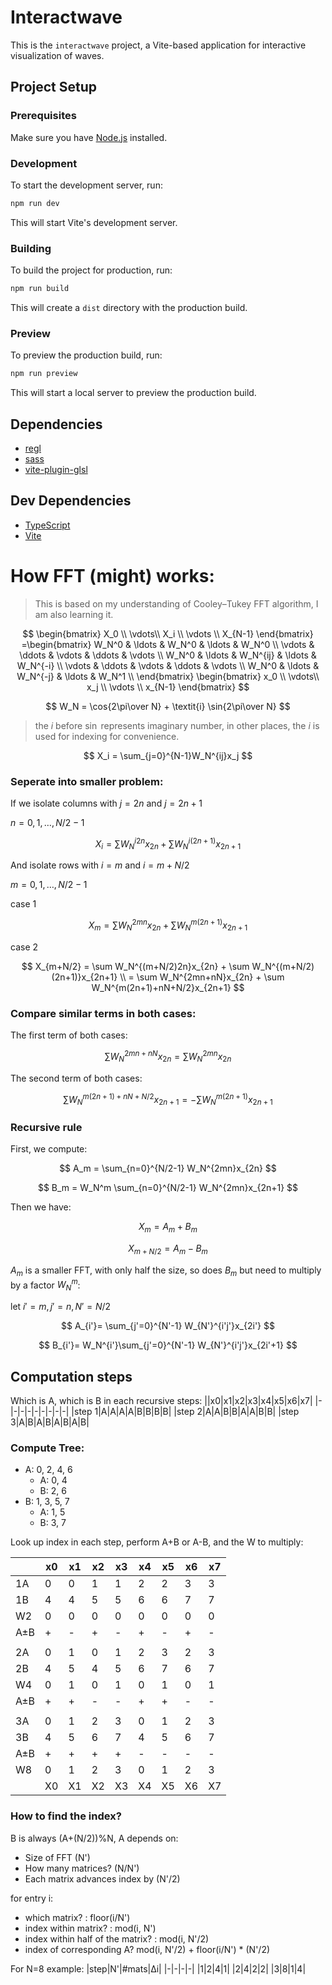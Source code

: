 # Interactwave

This is the `interactwave` project, a Vite-based application for interactive visualization of waves.

## Project Setup

### Prerequisites

Make sure you have [Node.js](https://nodejs.org/) installed.


### Development

To start the development server, run:
```sh
npm run dev
```
This will start Vite's development server.

### Building

To build the project for production, run:
```sh
npm run build
```
This will create a `dist` directory with the production build.

### Preview

To preview the production build, run:
```sh
npm run preview
```
This will start a local server to preview the production build.

## Dependencies

- [regl](https://github.com/regl-project/regl)
- [sass](https://sass-lang.com/)
- [vite-plugin-glsl](https://github.com/UstymUkhman/vite-plugin-glsl)

## Dev Dependencies

- [TypeScript](https://www.typescriptlang.org/)
- [Vite](https://vitejs.dev/)

# How FFT (might) works:

> This is based on my understanding of Cooley–Tukey FFT algorithm, I am also learning it.

$$
\begin{bmatrix}
X_0 \\ 
\vdots\\ 
X_i \\ 
\vdots \\ 
X_{N-1}
\end{bmatrix}
=\begin{bmatrix}
W_N^0 & \ldots & W_N^0 & \ldots & W_N^0 \\
\vdots & \ddots & \vdots & \ddots & \vdots \\
W_N^0 & \ldots & W_N^{ij} & \ldots & W_N^{-i} \\
\vdots & \ddots & \vdots & \ddots & \vdots \\
W_N^0 & \ldots & W_N^{-j} & \ldots & W_N^1 \\
\end{bmatrix}
\begin{bmatrix}
x_0 \\ 
\vdots\\ 
x_j \\ 
\vdots \\ 
x_{N-1}
\end{bmatrix}
$$

$$
W_N = \cos{2\pi\over N} + \textit{i} \sin{2\pi\over N}
$$

> the $\textit{i}$ before $\sin$ represents imaginary number, in other places, the $i$ is used for indexing for convenience.


$$
X_i = \sum_{j=0}^{N-1}W_N^{ij}x_j
$$

### Seperate into smaller problem:
If we isolate columns with $j=2n$ and $j=2n+1$

$n=0, 1, \ldots, N/2-1$

$$
X_i = \sum W_N^{i2n}x_{2n} + \sum W_N^{i(2n+1)}x_{2n+1}
$$

And isolate rows with $i=m$ and $i=m+N/2$

$m=0, 1, \ldots, N/2-1$

case 1

$$
X_m = \sum W_N^{2mn}x_{2n} + \sum W_N^{m(2n+1)}x_{2n+1}
$$

case 2
 
$$
X_{m+N/2} = \sum W_N^{(m+N/2)2n}x_{2n} + \sum W_N^{(m+N/2)(2n+1)}x_{2n+1}
\\ = \sum W_N^{2mn+nN}x_{2n} + \sum W_N^{m(2n+1)+nN+N/2}x_{2n+1}
$$

### Compare similar terms in both cases:

The first term of both cases:

$$
\sum W_N^{2mn+nN}x_{2n} = \sum W_N^{2mn}x_{2n}
$$

The second term of both cases:

$$
\sum W_N^{m(2n+1)+nN+N/2}x_{2n+1} = - \sum W_N^{m(2n+1)}x_{2n+1}
$$

### Recursive rule

First, we compute:

$$
A_m = \sum_{n=0}^{N/2-1} W_N^{2mn}x_{2n}
$$

$$
B_m = W_N^m \sum_{n=0}^{N/2-1} W_N^{2mn}x_{2n+1}
$$

Then we have:

$$
X_{m} = A_m + B_m
$$

$$
X_{m+N/2} = A_m - B_m
$$

$A_m$ is a smaller FFT, with only half the size, so does $B_m$ but need to multiply by a factor $W_{N}^m$:

let $i'=m,j'=n, N'=N/2$

$$
A_{i'}= \sum_{j'=0}^{N'-1} W_{N'}^{i'j'}x_{2i'}
$$


$$
B_{i'}= W_N^{i'}\sum_{j'=0}^{N'-1} W_{N'}^{i'j'}x_{2i'+1}
$$


## Computation steps

Which is A, which is B in each recursive steps:
||x0|x1|x2|x3|x4|x5|x6|x7|
|-|-|-|-|-|-|-|-|-|
|step 1|A|A|A|A|B|B|B|B|
|step 2|A|A|B|B|A|A|B|B|
|step 3|A|B|A|B|A|B|A|B|

### Compute Tree:
- A: 0, 2, 4, 6
  - A: 0, 4
  - B: 2, 6
- B: 1, 3, 5, 7
  - A: 1, 5
  - B: 3, 7

Look up index in each step, perform A+B or A-B, and the W to multiply:

||x0|x1|x2|x3|x4|x5|x6|x7|
|-|-|-|-|-|-|-|-|-|
|1A|0|0|1|1|2|2|3|3|
|1B|4|4|5|5|6|6|7|7|
|W2|0|0|0|0|0|0|0|0|
|A±B|+|-|+|-|+|-|+|-|
||
|2A|0|1|0|1|2|3|2|3|
|2B|4|5|4|5|6|7|6|7|
|W4|0|1|0|1|0|1|0|1|
|A±B|+|+|-|-|+|+|-|-|
||
|3A|0|1|2|3|0|1|2|3|
|3B|4|5|6|7|4|5|6|7|
|A±B|+|+|+|+|-|-|-|-|
|W8|0|1|2|3|0|1|2|3|
||X0|X1|X2|X3|X4|X5|X6|X7|

### How to find the index?
B is always (A+(N/2))%N, 
A depends on: 
- Size of FFT (N')
- How many matrices? (N/N')
- Each matrix advances index by (N'/2)

for entry i:
- which matrix? : floor(i/N')
- index within matrix? : mod(i, N')
- index within half of the matrix? : mod(i, N'/2)
- index of corresponding A? mod(i, N'/2) + floor(i/N') * (N'/2)

For N=8 example:
|step|N'|#mats|Δi|
|-|-|-|-|
|1|2|4|1|
|2|4|2|2|
|3|8|1|4|
